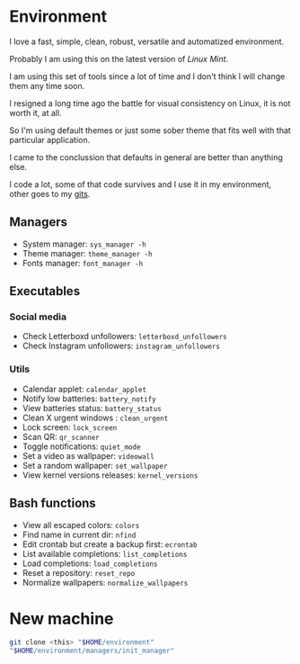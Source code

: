 # Environment

I love a fast, simple, clean, robust, versatile and automatized environment.

Probably I am using this on the latest version of _Linux Mint_.

I am using this set of tools since a lot of time and I don't think I will change them any time soon.

I resigned a long time ago the battle for visual consistency on Linux, it is not worth it, at all.

So I'm using default themes or just some sober theme that fits well with that particular application.

I came to the conclussion that defaults in general are better than anything else.

I code a lot, some of that code survives and I use it in my environment, other goes to my [gits](https://gist.github.com/pablos123).

## Managers

- System manager: `sys_manager -h`
- Theme manager: `theme_manager -h`
- Fonts manager: `font_manager -h`

## Executables

### Social media

- Check Letterboxd unfollowers: `letterboxd_unfollowers`
- Check Instagram unfollowers: `instagram_unfollowers`

### Utils

- Calendar applet: `calendar_applet`
- Notify low batteries: `battery_notify`
- View batteries status: `battery_status`
- Clean X urgent windows : `clean_urgent`
- Lock screen: `lock_screen`
- Scan QR: `qr_scanner`
- Toggle notifications: `quiet_mode`
- Set a video as wallpaper: `videowall`
- Set a random wallpaper: `set_wallpaper`
- View kernel versions releases: `kernel_versions`

## Bash functions

- View all escaped colors: `colors`
- Find name in current dir: `nfind`
- Edit crontab but create a backup first: `ecrontab`
- List available completions: `list_completions`
- Load completions: `load_completions`
- Reset a repository: `reset_repo`
- Normalize wallpapers: `normalize_wallpapers`

# New machine

```bash
git clone <this> "$HOME/environment"
"$HOME/environment/managers/init_manager"
```
